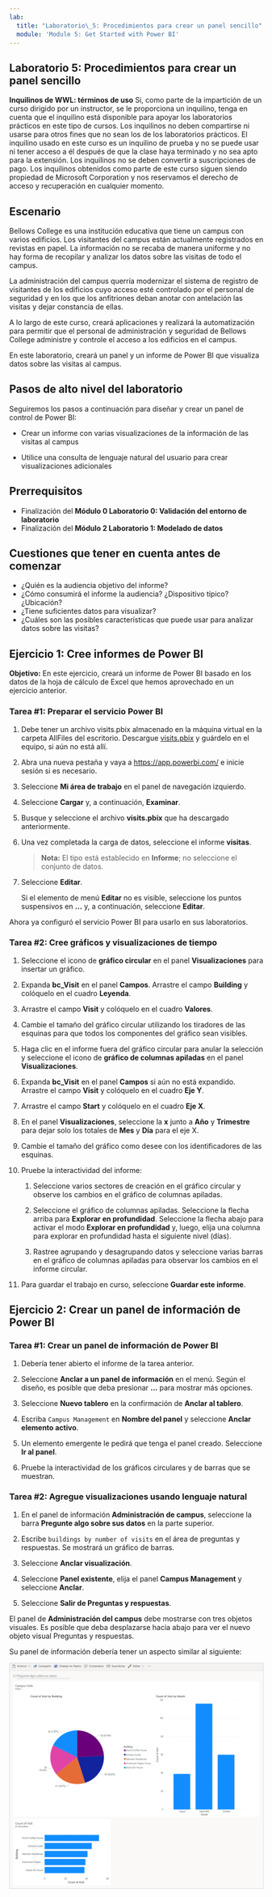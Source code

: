 ```yaml
---
lab:
  title: "Laboratorio\_5: Procedimientos para crear un panel sencillo"
  module: 'Module 5: Get Started with Power BI'
---
```


## Laboratorio 5: Procedimientos para crear un panel sencillo

**Inquilinos de WWL: términos de uso** Si, como parte de la impartición de un curso dirigido por un instructor, se le proporciona un inquilino, tenga en cuenta que el inquilino está disponible para apoyar los laboratorios prácticos en este tipo de cursos. Los inquilinos no deben compartirse ni usarse para otros fines que no sean los de los laboratorios prácticos. El inquilino usado en este curso es un inquilino de prueba y no se puede usar ni tener acceso a él después de que la clase haya terminado y no sea apto para la extensión. Los inquilinos no se deben convertir a suscripciones de pago. Los inquilinos obtenidos como parte de este curso siguen siendo propiedad de Microsoft Corporation y nos reservamos el derecho de acceso y recuperación en cualquier momento. 

## Escenario

Bellows College es una institución educativa que tiene un campus con varios edificios. Los visitantes del campus están actualmente registrados en revistas en papel. La información no se recaba de manera uniforme y no hay forma de recopilar y analizar los datos sobre las visitas de todo el campus.

La administración del campus querría modernizar el sistema de registro de visitantes de los edificios cuyo acceso esté controlado por el personal de seguridad y en los que los anfitriones deban anotar con antelación las visitas y dejar constancia de ellas.

A lo largo de este curso, creará aplicaciones y realizará la automatización para permitir que el personal de administración y seguridad de Bellows College administre y controle el acceso a los edificios en el campus.

En este laboratorio, creará un panel y un informe de Power BI que visualiza datos sobre las visitas al campus.

## Pasos de alto nivel del laboratorio

Seguiremos los pasos a continuación para diseñar y crear un panel de control de Power BI:

-   Crear un informe con varias visualizaciones de la información de las visitas al campus

-   Utilice una consulta de lenguaje natural del usuario para crear visualizaciones adicionales

## Prerrequisitos

- Finalización del **Módulo 0 Laboratorio 0: Validación del entorno de laboratorio**
- Finalización del **Módulo 2 Laboratorio 1: Modelado de datos**

## Cuestiones que tener en cuenta antes de comenzar

-   ¿Quién es la audiencia objetivo del informe?
-   ¿Cómo consumirá el informe la audiencia? ¿Dispositivo típico? ¿Ubicación?
-   ¿Tiene suficientes datos para visualizar?
-   ¿Cuáles son las posibles características que puede usar para analizar datos sobre las visitas?

## Ejercicio 1: Cree informes de Power BI

**Objetivo:** En este ejercicio, creará un informe de Power BI basado en los datos de la hoja de cálculo de Excel que hemos aprovechado en un ejercicio anterior.

### Tarea \#1: Preparar el servicio Power BI

1.  Debe tener un archivo visits.pbix almacenado en la máquina virtual en la carpeta AllFiles del escritorio. Descargue [visits.pbix](https://github.com/MicrosoftLearning/PL-900-Microsoft-Power-Platform-Fundamentals/raw/master/Allfiles/visits.pbix) y guárdelo en el equipo, si aún no está allí.

2.  Abra una nueva pestaña y vaya a <https://app.powerbi.com/> e inicie sesión si es necesario.

3.  Seleccione **Mi área de trabajo** en el panel de navegación izquierdo.

5.  Seleccione **Cargar** y, a continuación, **Examinar**.

6.  Busque y seleccione el archivo **visits.pbix** que ha descargado anteriormente. 

7.  Una vez completada la carga de datos, seleccione el informe **visitas**.

    > **Nota:** El tipo está establecido en **Informe**; no seleccione el conjunto de datos.

8.  Seleccione **Editar**. 

    Si el elemento de menú **Editar** no es visible, seleccione los puntos suspensivos en **...** y, a continuación, seleccione **Editar**.

Ahora ya configuró el servicio Power BI para usarlo en sus laboratorios.


### Tarea \#2: Cree gráficos y visualizaciones de tiempo

1.  Seleccione el icono de **gráfico circular** en el panel **Visualizaciones** para insertar un gráfico.

2.  Expanda **bc_Visit** en el panel **Campos**. Arrastre el campo **Building** y colóquelo en el cuadro **Leyenda**.

3.  Arrastre el campo **Visit** y colóquelo en el cuadro **Valores**.

4.  Cambie el tamaño del gráfico circular utilizando los tiradores de las esquinas para que todos los componentes del gráfico sean visibles.

5.  Haga clic en el informe fuera del gráfico circular para anular la selección y seleccione el icono de **gráfico de columnas apiladas** en el panel **Visualizaciones**.

6.  Expanda **bc_Visit** en el panel **Campos** si aún no está expandido. Arrastre el campo **Visit** y colóquelo en el cuadro **Eje Y**.

7.  Arrastre el campo **Start** y colóquelo en el cuadro **Eje X**.

8.  En el panel **Visualizaciones**, seleccione la **x** junto a **Año** y **Trimestre** para dejar solo los totales de **Mes** y **Día** para el eje X.

9.  Cambie el tamaño del gráfico como desee con los identificadores de las esquinas.

10. Pruebe la interactividad del informe:

    1.  Seleccione varios sectores de creación en el gráfico circular y observe los cambios en el gráfico de columnas apiladas.

    2.  Seleccione el gráfico de columnas apiladas. Seleccione la flecha arriba para **Explorar en profundidad**. Seleccione la flecha abajo para activar el modo **Explorar en profundidad** y, luego, elija una columna para explorar en profundidad hasta el siguiente nivel (días).

    3.  Rastree agrupando y desagrupando datos y seleccione varias barras en el gráfico de columnas apiladas para observar los cambios en el informe circular.

11. Para guardar el trabajo en curso, seleccione **Guardar este informe**.


## Ejercicio 2: Crear un panel de información de Power BI

### Tarea \#1: Crear un panel de información de Power BI

1.  Debería tener abierto el informe de la tarea anterior.

2.  Seleccione **Anclar a un panel de información** en el menú. Según el diseño, es posible que deba presionar **...** para mostrar más opciones.

3.  Seleccione **Nuevo tablero** en la confirmación de **Anclar al tablero**.

4.  Escriba `Campus Management` en **Nombre del panel** y seleccione **Anclar elemento activo**.

5.  Un elemento emergente le pedirá que tenga el panel creado. Seleccione **Ir al panel**.

6.  Pruebe la interactividad de los gráficos circulares y de barras que se muestran.


### Tarea \#2: Agregue visualizaciones usando lenguaje natural

1.  En el panel de información **Administración de campus**, seleccione la barra **Pregunte algo sobre sus datos** en la parte superior.

2.  Escribe `buildings by number of visits` en el área de preguntas y respuestas. Se mostrará un gráfico de barras.

3.  Seleccione **Anclar visualización**.

4.  Seleccione **Panel existente**, elija el panel **Campus Management** y seleccione **Anclar**.

5.  Seleccione **Salir de Preguntas y respuestas**.

El panel de **Administración del campus** debe mostrarse con tres objetos visuales. Es posible que deba desplazarse hacia abajo para ver el nuevo objeto visual Preguntas y respuestas.

Su panel de información debería tener un aspecto similar al siguiente:

![](media/5-powerbi-result.png)
